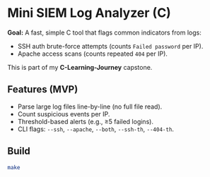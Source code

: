 # Mini SIEM Log Analyzer (C)

**Goal:** A fast, simple C tool that flags common indicators from logs:
- SSH auth brute-force attempts (counts `Failed password` per IP).
- Apache access scans (counts repeated `404` per IP).

This is part of my **C-Learning-Journey** capstone.

## Features (MVP)
- Parse large log files line-by-line (no full file read).
- Count suspicious events per IP.
- Threshold-based alerts (e.g., ≥5 failed logins).
- CLI flags: `--ssh`, `--apache`, `--both`, `--ssh-th`, `--404-th`.

## Build
```bash
make
